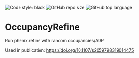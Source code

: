 ![Code style: black](https://img.shields.io/badge/code%20style-black-000000.svg) <img alt="GitHub repo size" src="https://img.shields.io/github/repo-size/co2e14/OccupancyRefine"> <img alt="GitHub top language" src="https://img.shields.io/github/languages/top/co2e14/OccupancyRefine">


# OccupancyRefine
Run phenix.refine with random occupancies/ADP

Used in publication: https://doi.org/10.1107/s2059798319014475

